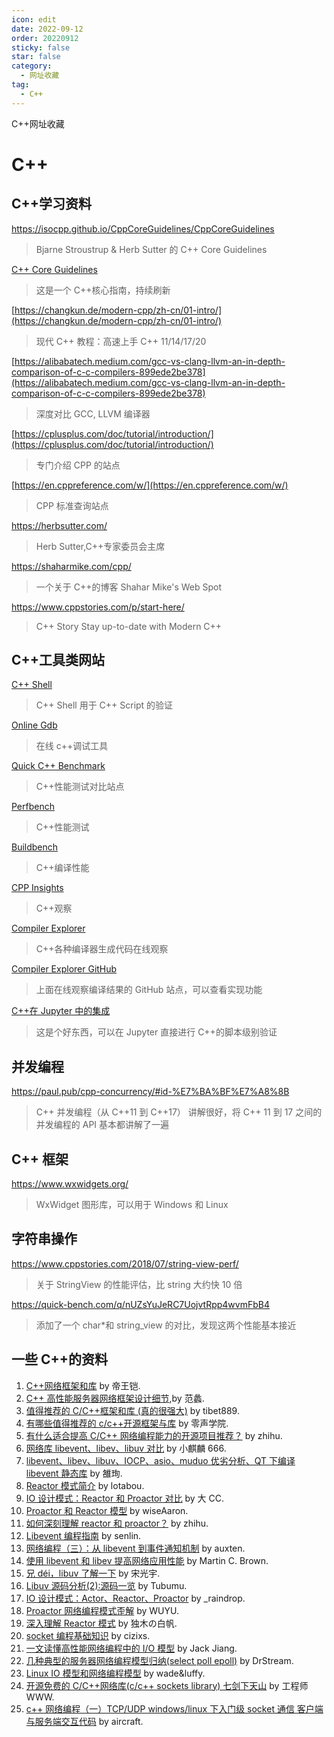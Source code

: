 ```yaml
---
icon: edit
date: 2022-09-12
order: 20220912
sticky: false
star: false
category:
  - 网址收藏
tag:
  - C++
---
```


C++网址收藏

<!-- more -->

# C++

## C++学习资料

https://isocpp.github.io/CppCoreGuidelines/CppCoreGuidelines

> Bjarne Stroustrup & Herb Sutter 的 C++ Core Guidelines

[C++ Core Guidelines](https://github.com/isocpp/CppCoreGuidelines/blob/master/CppCoreGuidelines.md#Rr-owner)

> 这是一个 C++核心指南，持续刷新

[https://changkun.de/modern-cpp/zh-cn/01-intro/](https://changkun.de/modern-cpp/zh-cn/01-intro/)

> 现代 C++ 教程：高速上手 C++ 11/14/17/20

[https://alibabatech.medium.com/gcc-vs-clang-llvm-an-in-depth-comparison-of-c-c-compilers-899ede2be378](https://alibabatech.medium.com/gcc-vs-clang-llvm-an-in-depth-comparison-of-c-c-compilers-899ede2be378)

> 深度对比 GCC, LLVM 编译器

[https://cplusplus.com/doc/tutorial/introduction/](https://cplusplus.com/doc/tutorial/introduction/)

> 专门介绍 CPP 的站点

[https://en.cppreference.com/w/](https://en.cppreference.com/w/)

> CPP 标准查询站点

https://herbsutter.com/

> Herb Sutter,C++专家委员会主席

https://shaharmike.com/cpp/

> 一个关于 C++的博客 Shahar Mike's Web Spot

https://www.cppstories.com/p/start-here/

> C++ Story Stay up-to-date with Modern C++

## C++工具类网站

[C++ Shell](https://cpp.sh/)

> C++ Shell 用于 C++ Script 的验证

[Online Gdb](https://www.onlinegdb.com/)

> 在线 c++调试工具

[Quick C++ Benchmark](https://quick-bench.com/)

> C++性能测试对比站点

[Perfbench](https://perfbench.com/)

> C++性能测试

[Buildbench](https://build-bench.com/)

> C++编译性能

[CPP Insights](https://cppinsights.io/)

> C++观察

[Compiler Explorer](https://godbolt.org/)

> C++各种编译器生成代码在线观察

[Compiler Explorer GitHub](https://github.com/compiler-explorer/compiler-explorer)

> 上面在线观察编译结果的 GitHub 站点，可以查看实现功能

[C++在 Jupyter 中的集成](https://github.com/jupyter-xeus/xeus-cling)

> 这是个好东西，可以在 Jupyter 直接进行 C++的脚本级别验证

## 并发编程

https://paul.pub/cpp-concurrency/#id-%E7%BA%BF%E7%A8%8B

> C++ 并发编程（从 C++11 到 C++17） 讲解很好，将 C++ 11 到 17 之间的并发编程的 API 基本都讲解了一遍

## C++ 框架

https://www.wxwidgets.org/

> WxWidget 图形库，可以用于 Windows 和 Linux

## 字符串操作

https://www.cppstories.com/2018/07/string-view-perf/

> 关于 StringView 的性能评估，比 string 大约快 10 倍

https://quick-bench.com/q/nUZsYuJeRC7UojvtRpp4wvmFbB4

> 添加了一个 char\*和 string_view 的对比，发现这两个性能基本接近

## 一些 C++的资料

1. [C++网络框架和库](https://blog.csdn.net/u010913001/article/details/52487938) by 帝王铠.
2. [C++ 高性能服务器网络框架设计细节](https://juejin.im/post/59e47ce36fb9a0451f2ffee8),by 范蠡.
3. [值得推荐的 C/C++框架和库 (真的很强大)](https://www.jianshu.com/p/ee5b34870eba) by tibet889.
4. [有哪些值得推荐的 c/c++开源框架与库](https://zhuanlan.zhihu.com/p/71707672) by 零声学院.
5. [有什么适合提高 C/C++ 网络编程能力的开源项目推荐？](https://www.zhihu.com/question/20124494) by zhihu.
6. [网络库 libevent、libev、libuv 对比](https://blog.csdn.net/lijinqi1987/article/details/71214974) by 小麒麟 666.
7. [libevent、libev、libuv、IOCP、asio、muduo 优劣分析、QT 下编译 libevent 静态库](https://blog.csdn.net/tjm1017/article/details/88219576) by 雒珣.
8. [Reactor 模式简介](https://lotabout.me/2018/reactor-pattern/) by lotabou.
9. [IO 设计模式：Reactor 和 Proactor 对比](https://segmentfault.com/a/1190000002715832) by 大 CC.
10. [Proactor 和 Reactor 模型](https://www.jianshu.com/p/96c0b04941e2) by wiseAaron.
11. [如何深刻理解 reactor 和 proactor？](https://www.zhihu.com/question/26943938) by zhihu.
12. [Libevent 编程指南](http://senlinzhan.github.io/2017/08/12/libevent/) by senlin.
13. [网络编程（三）：从 libevent 到事件通知机制](https://zhuanlan.zhihu.com/p/20315482) by auxten.
14. [使用 libevent 和 libev 提高网络应用性能](https://www.ibm.com/developerworks/cn/aix/library/au-libev/index.html) by Martin C. Brown.
15. [兄 déi，libuv 了解一下](https://zhuanlan.zhihu.com/p/50497450) by 宋光宇.
16. [Libuv 源码分析(2):源码一览](http://blog.tubumu.com/2017/03/11/libuv-analysis-02/) by Tubumu.
17. [IO 设计模式：Actor、Reactor、Proactor](https://www.cnblogs.com/losophy/p/9202815.html) by \_raindrop.
18. [Proactor 网络编程模式歪解](http://www.thinkingyu.com/articles/Proactor/) by WUYU.
19. [深入理解 Reactor 模式](https://www.s0nnet.com/archives/deep-understanding-of-reactor-design-patterns) by 独木の白帆.
20. [socket 编程基础知识](https://cizixs.com/2015/03/29/basic-socket-programming/) by cizixs.
21. [一文读懂高性能网络编程中的 I/O 模型](https://zhuanlan.zhihu.com/p/43933717) by Jack Jiang.
22. [几种典型的服务器网络编程模型归纳(select poll epoll)](https://blog.csdn.net/drdairen/article/details/53694550) by DrStream.
23. [Linux IO 模型和网络编程模型](https://www.cnblogs.com/wade-luffy/p/6106030.html) by wade&luffy.
24. [开源免费的 C/C++网络库(c/c++ sockets library) 七剑下天山](https://blog.csdn.net/weiwangchao_/article/details/8730199) by 工程师 WWW.
25. [c++ 网络编程（一）TCP/UDP windows/linux 下入门级 socket 通信 客户端与服务端交互代码](https://www.cnblogs.com/DOMLX/p/9601511.html) by aircraft.
